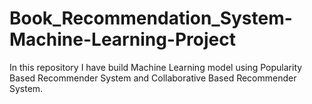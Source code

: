 # Book_Recommendation_System-Machine-Learning-Project
In this repository I have build Machine Learning model using Popularity Based Recommender System and  Collaborative Based Recommender System.
